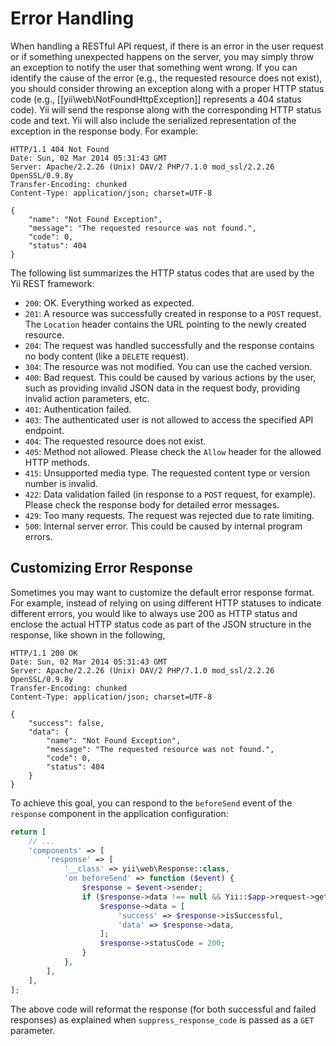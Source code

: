 Error Handling
==============

When handling a RESTful API request, if there is an error in the user request or if something unexpected
happens on the server, you may simply throw an exception to notify the user that something went wrong.
If you can identify the cause of the error (e.g., the requested resource does not exist), you should
consider throwing an exception along with a proper HTTP status code (e.g., [[yii\web\NotFoundHttpException]]
represents a 404 status code). Yii will send the response along with the corresponding HTTP status
code and text. Yii will also include the serialized representation of the
exception in the response body. For example:

```
HTTP/1.1 404 Not Found
Date: Sun, 02 Mar 2014 05:31:43 GMT
Server: Apache/2.2.26 (Unix) DAV/2 PHP/7.1.0 mod_ssl/2.2.26 OpenSSL/0.9.8y
Transfer-Encoding: chunked
Content-Type: application/json; charset=UTF-8

{
    "name": "Not Found Exception",
    "message": "The requested resource was not found.",
    "code": 0,
    "status": 404
}
```

The following list summarizes the HTTP status codes that are used by the Yii REST framework:

* `200`: OK. Everything worked as expected.
* `201`: A resource was successfully created in response to a `POST` request. The `Location` header
   contains the URL pointing to the newly created resource.
* `204`: The request was handled successfully and the response contains no body content (like a `DELETE` request).
* `304`: The resource was not modified. You can use the cached version.
* `400`: Bad request. This could be caused by various actions by the user, such as providing invalid JSON
   data in the request body, providing invalid action parameters, etc.
* `401`: Authentication failed.
* `403`: The authenticated user is not allowed to access the specified API endpoint.
* `404`: The requested resource does not exist.
* `405`: Method not allowed. Please check the `Allow` header for the allowed HTTP methods.
* `415`: Unsupported media type. The requested content type or version number is invalid.
* `422`: Data validation failed (in response to a `POST` request, for example). Please check the response body for detailed error messages.
* `429`: Too many requests. The request was rejected due to rate limiting.
* `500`: Internal server error. This could be caused by internal program errors.


## Customizing Error Response <span id="customizing-error-response"></span>

Sometimes you may want to customize the default error response format. For example, instead of relying on
using different HTTP statuses to indicate different errors, you would like to always use 200 as HTTP status
and enclose the actual HTTP status code as part of the JSON structure in the response, like shown in the following,

```
HTTP/1.1 200 OK
Date: Sun, 02 Mar 2014 05:31:43 GMT
Server: Apache/2.2.26 (Unix) DAV/2 PHP/7.1.0 mod_ssl/2.2.26 OpenSSL/0.9.8y
Transfer-Encoding: chunked
Content-Type: application/json; charset=UTF-8

{
    "success": false,
    "data": {
        "name": "Not Found Exception",
        "message": "The requested resource was not found.",
        "code": 0,
        "status": 404
    }
}
```

To achieve this goal, you can respond to the `beforeSend` event of the `response` component in the application configuration:

```php
return [
    // ...
    'components' => [
        'response' => [
            '__class' => yii\web\Response::class,
            'on beforeSend' => function ($event) {
                $response = $event->sender;
                if ($response->data !== null && Yii::$app->request->get('suppress_response_code')) {
                    $response->data = [
                        'success' => $response->isSuccessful,
                        'data' => $response->data,
                    ];
                    $response->statusCode = 200;
                }
            },
        ],
    ],
];
```

The above code will reformat the response (for both successful and failed responses) as explained when
`suppress_response_code` is passed as a `GET` parameter.
